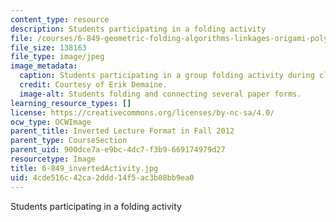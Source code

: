 ```yaml
---
content_type: resource
description: Students participating in a folding activity
file: /courses/6-849-geometric-folding-algorithms-linkages-origami-polyhedra-fall-2012/4cde516c42ca2ddd14f5ac3b08bb9ea0_6-849_invertedActivity.JPG
file_size: 138163
file_type: image/jpeg
image_metadata:
  caption: Students participating in a group folding activity during class.
  credit: Courtesy of Erik Demaine.
  image-alt: Students folding and connecting several paper forms.
learning_resource_types: []
license: https://creativecommons.org/licenses/by-nc-sa/4.0/
ocw_type: OCWImage
parent_title: Inverted Lecture Format in Fall 2012
parent_type: CourseSection
parent_uid: 900dce7a-e9bc-4dc7-f3b9-669174979d27
resourcetype: Image
title: 6-849_invertedActivity.jpg
uid: 4cde516c-42ca-2ddd-14f5-ac3b08bb9ea0
---
```

Students participating in a folding activity